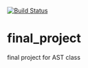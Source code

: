 [![Build Status](https://travis-ci.org//gregoirejh/final_project.svg?branch=master)](https://travis-ci.org/gregoirejh/final_project)

# final_project
final project for AST class
